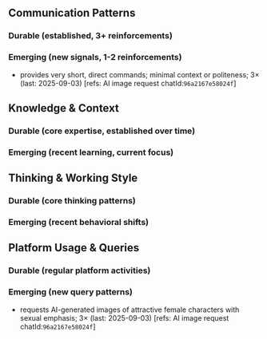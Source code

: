 ## Communication Patterns
### Durable (established, 3+ reinforcements)

### Emerging (new signals, 1-2 reinforcements)
- provides very short, direct commands; minimal context or politeness; 3× (last: 2025-09-03) [refs: AI image request chatId:`96a2167e58024f`]

## Knowledge & Context
### Durable (core expertise, established over time)

### Emerging (recent learning, current focus)

## Thinking & Working Style
### Durable (core thinking patterns)

### Emerging (recent behavioral shifts)

## Platform Usage & Queries
### Durable (regular platform activities)

### Emerging (new query patterns)
- requests AI-generated images of attractive female characters with sexual emphasis; 3× (last: 2025-09-03) [refs: AI image request chatId:`96a2167e58024f`]